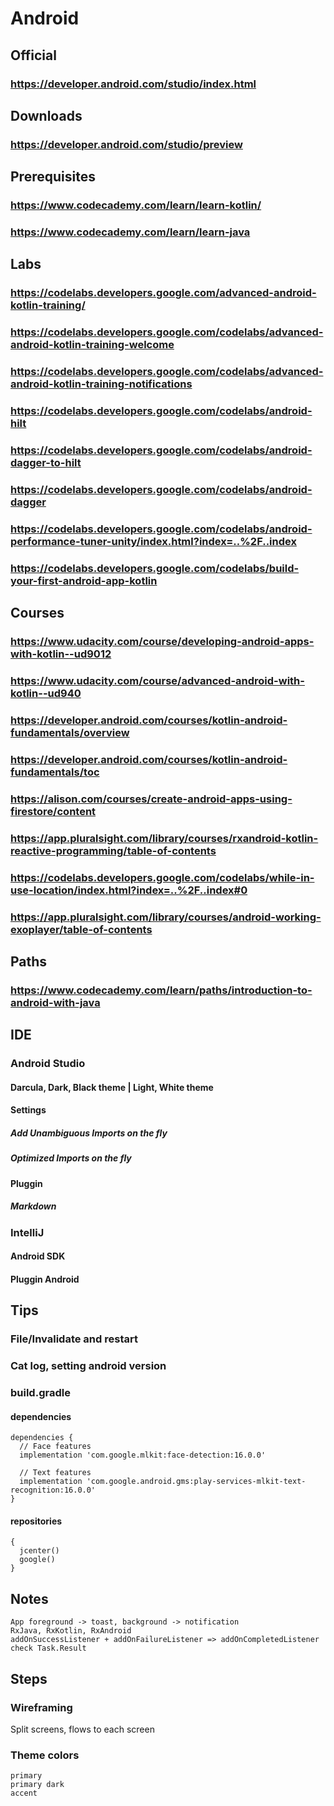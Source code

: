 # Android
## Official
### https://developer.android.com/studio/index.html
## Downloads
### https://developer.android.com/studio/preview
## Prerequisites
### https://www.codecademy.com/learn/learn-kotlin/
### https://www.codecademy.com/learn/learn-java
## Labs
### https://codelabs.developers.google.com/advanced-android-kotlin-training/
### https://codelabs.developers.google.com/codelabs/advanced-android-kotlin-training-welcome
### https://codelabs.developers.google.com/codelabs/advanced-android-kotlin-training-notifications
### https://codelabs.developers.google.com/codelabs/android-hilt
### https://codelabs.developers.google.com/codelabs/android-dagger-to-hilt
### https://codelabs.developers.google.com/codelabs/android-dagger
### https://codelabs.developers.google.com/codelabs/android-performance-tuner-unity/index.html?index=..%2F..index
### https://codelabs.developers.google.com/codelabs/build-your-first-android-app-kotlin
## Courses
### https://www.udacity.com/course/developing-android-apps-with-kotlin--ud9012
### https://www.udacity.com/course/advanced-android-with-kotlin--ud940
### https://developer.android.com/courses/kotlin-android-fundamentals/overview
### https://developer.android.com/courses/kotlin-android-fundamentals/toc
### https://alison.com/courses/create-android-apps-using-firestore/content
### https://app.pluralsight.com/library/courses/rxandroid-kotlin-reactive-programming/table-of-contents
### https://codelabs.developers.google.com/codelabs/while-in-use-location/index.html?index=..%2F..index#0
### https://app.pluralsight.com/library/courses/android-working-exoplayer/table-of-contents
## Paths
### https://www.codecademy.com/learn/paths/introduction-to-android-with-java
## IDE
### Android Studio
#### Darcula, Dark, Black theme | Light, White theme
#### Settings
##### Add Unambiguous Imports on the fly
##### Optimized Imports on the fly
#### Pluggin
##### Markdown
### IntelliJ
#### Android SDK
#### Pluggin Android
## Tips
### File/Invalidate and restart 
### Cat log, setting android version
### build.gradle
#### dependencies 
```
dependencies {
  // Face features
  implementation 'com.google.mlkit:face-detection:16.0.0'

  // Text features
  implementation 'com.google.android.gms:play-services-mlkit-text-recognition:16.0.0'
}
```
#### repositories
```
{
  jcenter()
  google()
}
```
## Notes
```
App foreground -> toast, background -> notification
RxJava, RxKotlin, RxAndroid
addOnSuccessListener + addOnFailureListener => addOnCompletedListener check Task.Result 
```
## Steps
### Wireframing
Split screens, flows to each screen
### Theme colors
```
primary
primary dark
accent
```

